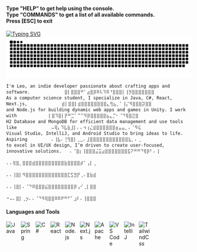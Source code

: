 <h4>Type "HELP" to get help using the console.<br>Type "COMMANDS" to get a list of all available commands.<br>Press [ESC] to exit</h4>
</h5>
<a href="https://git.io/typing-svg">
  <img src="https://readme-typing-svg.demolab.com?font=Fira+Code&size=15&duration=2000&color=F7F7F7&multiline=true&repeat=false&width=900&height=300&lines=%5C%5CRoot%5CINFO;Requesting+system...+100%25;Fetching+personal+info...+100%25;___________________;Name%3A+Leo;Bio%3A+Software%2C+App+Dev;A+Indie+developer+who+is+passionate+about+building+apps+and+software;Aspiring+to+be+a+UI%2FUX+Designer;Skills%3A;%E2%94%9C%E2%94%80+Langs%3A+Java%2C+C%23;%E2%94%9C%E2%94%80+Frontend%3A+React%2C+Next.js;%E2%94%9C%E2%94%80+Backend%3A+Node.js;%E2%94%9C%E2%94%80+Databases%3A+H2+Database%2C+MongoDB;%E2%94%94%E2%94%80+Tools%3A+Visual+Studio%2C+IntelliJ%2C+Android+Studio" alt="Typing SVG" />
</a>

<!--START_SECTION:waka-->
<!--END_SECTION:waka-->

<img align="center" src="https://raw.githubusercontent.com/Platane/snk/output/github-contribution-grid-snake.svg" alt="snake-gif"/>

```
I'm Leo, an indie developer passionate about crafting apps and software.             ⣿⡇⣿⣿⣿⠛⠁⣴⣿⡿⠿⠧⠹⠿⠘⣿⣿⣿⡇⢸⡻⣿⣿⣿⣿⣿⣿⣿
As a computer science student, I specialize in Java, C#, React, Next.js,             ⣾⡇⣿⣿⡇⣾⣿⣿⣿⣿⣿⣿⣿⣿⣄⢻⣦⡀⠁⢸⡌⠻⣿⣿⣿⡽⣿⣿
and Node.js for building dynamic web apps and games in Unity. I work with            ⡇⣿⠹⣿⡇⡟⠛⣉⠁⠉⠉⠻⡿⣿⣿⣿⣿⣿⣦⣄⡉⠂⠈⠙⢿⣿⣝⣿
H2 Database and MongoDB for efficient data management and use tools like             ⠤⢿⡄⠹⣧⣷⣸⡇⠄⠄⠲⢰⣌⣾⣿⣿⣿⣿⣿⣿⣶⣤⣤⡀⠄⠈⠻⢮
Visual Studio, IntelliJ, and Android Studio to bring ideas to life. Aspiring         ⠄⢸⣧⠄⢘⢻⣿⡇⢀⣀⠄⣸⣿⣿⣿⣿⣿⣿⣿⣿⣿⣿⣿⣿⣧⡀⠄⢀
to excel in UI/UX design, I’m driven to create user-focused, innovative solutions.   ⠄⠈⣿⡆⢸⣿⣿⣿⣬⣭⣴⣿⣿⣿⣿⣿⣿⣿⣯⠝⠛⠛⠙⢿⡿⠃⠄⢸
                                                                                     ⠄⠄⢿⣿⡀⣿⣿⣿⣾⣿⣿⣿⣿⣿⣿⣿⣿⣿⣷⣿⣿⣿⣿⡾⠁⢠⡇⢀
                                                                                     ⠄⠄⢸⣿⡇⠻⣿⣿⣿⣿⣿⣿⣿⣿⣿⣿⣿⣿⣿⣏⣫⣻⡟⢀⠄⣿⣷⣾
                                                                                     ⠄⠄⢸⣿⡇⠄⠈⠙⠿⣿⣿⣿⣮⣿⣿⣿⣿⣿⣿⣿⣿⡿⢠⠊⢀⡇⣿⣿
                                                                                     ⠒⠤⠄⣿⡇⢀⡲⠄⠄⠈⠙⠻⢿⣿⣿⠿⠿⠟⠛⠋⠁⣰⠇⠄⢸⣿⣿⣿
```         

<h4> Languages and Tools </h4>
<img align="left" alt="Java" width="30px" style="padding-right: 10px;" src="https://cdn.jsdelivr.net/gh/devicons/devicon@latest/icons/java/java-original.svg" />
<img align="left" alt="Spring" width="30px" style="padding-right: 10px;" src="https://cdn.jsdelivr.net/gh/devicons/devicon@latest/icons/spring/spring-original.svg" />
<img align="left" alt="C#" width="30px" style="padding-right: 10px;" src="https://cdn.jsdelivr.net/gh/devicons/devicon@latest/icons/csharp/csharp-original.svg" />
<img align="left" alt="React" width="30px" style="padding-right: 10px;" src="https://cdn.jsdelivr.net/gh/devicons/devicon@latest/icons/react/react-original.svg" />
<img align="left" alt="Node.js" width="30px" style="padding-right: 10px;" src="https://cdn.jsdelivr.net/gh/devicons/devicon@latest/icons/nodejs/nodejs-original.svg" />
<img align="left" alt="Next.js" width="30px" style="padding-right: 10px;" src="https://cdn.jsdelivr.net/gh/devicons/devicon@latest/icons/nextjs/nextjs-original.svg" />
<img align="left" alt="Apache" width="30px" style="padding-right: 10px;" src="https://cdn.jsdelivr.net/gh/devicons/devicon@latest/icons/apache/apache-original.svg" />
<img align="left" alt="VS Code" width="30px" style="padding-right: 10px;" src="https://cdn.jsdelivr.net/gh/devicons/devicon@latest/icons/vscode/vscode-original.svg" />
<img align="left" alt="IntelliJ" width="30px" style="padding-right: 10px;" src="https://cdn.jsdelivr.net/gh/devicons/devicon@latest/icons/intellij/intellij-original.svg" />
<img align="left" alt="TailwindCss" width="30px" style="padding-right: 10px;" src="https://cdn.jsdelivr.net/gh/devicons/devicon@latest/icons/tailwindcss/tailwindcss-original.svg" />

